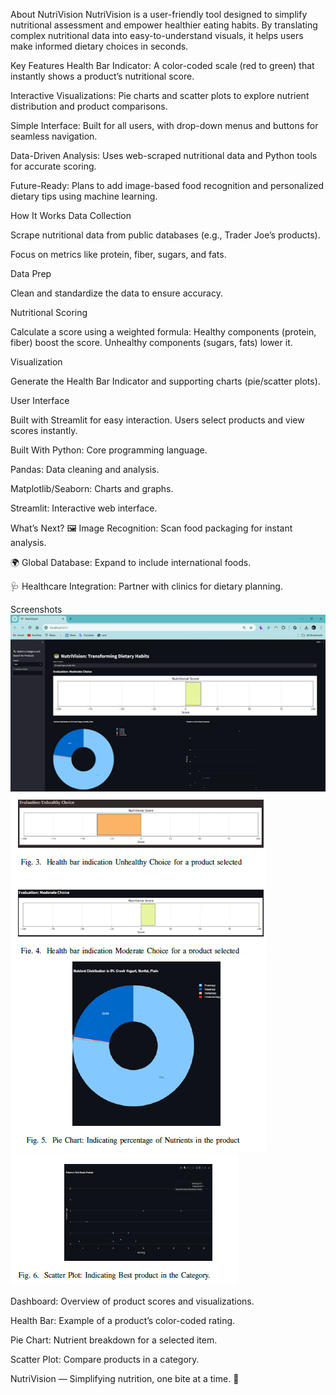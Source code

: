 About NutriVision
NutriVision is a user-friendly tool designed to simplify nutritional assessment and empower healthier eating habits. By translating complex nutritional data into easy-to-understand visuals, it helps users make informed dietary choices in seconds.

Key Features
Health Bar Indicator: A color-coded scale (red to green) that instantly shows a product’s nutritional score.

Interactive Visualizations: Pie charts and scatter plots to explore nutrient distribution and product comparisons.

Simple Interface: Built for all users, with drop-down menus and buttons for seamless navigation.

Data-Driven Analysis: Uses web-scraped nutritional data and Python tools for accurate scoring.

Future-Ready: Plans to add image-based food recognition and personalized dietary tips using machine learning.

How It Works
Data Collection

Scrape nutritional data from public databases (e.g., Trader Joe’s products).

Focus on metrics like protein, fiber, sugars, and fats.

Data Prep

Clean and standardize the data to ensure accuracy.

Nutritional Scoring

Calculate a score using a weighted formula:
Healthy components (protein, fiber) boost the score.
Unhealthy components (sugars, fats) lower it.

Visualization

Generate the Health Bar Indicator and supporting charts (pie/scatter plots).

User Interface

Built with Streamlit for easy interaction. Users select products and view scores instantly.

Built With
Python: Core programming language.

Pandas: Data cleaning and analysis.

Matplotlib/Seaborn: Charts and graphs.

Streamlit: Interactive web interface.

What’s Next?
🖼️ Image Recognition: Scan food packaging for instant analysis.

🌍 Global Database: Expand to include international foods.

🩺 Healthcare Integration: Partner with clinics for dietary planning.

Screenshots
![alt text](image.png)
![alt text](image-1.png)
![alt text](image-2.png)
![alt text](image-3.png)

Dashboard: Overview of product scores and visualizations.

Health Bar: Example of a product’s color-coded rating.

Pie Chart: Nutrient breakdown for a selected item.

Scatter Plot: Compare products in a category.

NutriVision — Simplifying nutrition, one bite at a time. 🥗